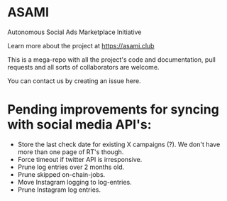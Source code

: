 # ASAMI
Autonomous Social Ads Marketplace Initiative

Learn more about the project at https://asami.club

This is a mega-repo with all the project's code and documentation, pull requests and all sorts of collaborators are welcome.

You can contact us by creating an issue here.

# Pending improvements for syncing with social media API's:

- Store the last check date for existing X campaigns (?). We don't have more than one page of RT's though.
- Force timeout if twitter API is irresponsive.
- Prune log entries over 2 months old.
- Prune skipped on-chain-jobs.
- Move Instagram logging to log-entries.
- Prune Instagram log entries. 


